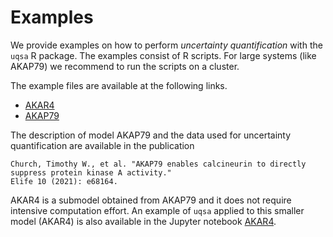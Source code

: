 # Examples 

We provide examples on how to perform *uncertainty quantification* with the ``uqsa`` R package. The examples consist of R scripts. For large systems (like AKAP79) we recommend to run the scripts on a cluster.

The example files are available at the following links.

* [AKAR4](https://github.com/icpm-kth/uqsa/blob/master/inst/extdata/AKAR4/runABCMCMC_AKAR4.R)
* [AKAP79](https://github.com/icpm-kth/uqsa/blob/master/inst/extdata/AKAP79/runABCMCMC_AKAP79.R)

The description of model AKAP79 and the data used for uncertainty quantification are available in the publication 
```
Church, Timothy W., et al. "AKAP79 enables calcineurin to directly suppress protein kinase A activity." 
Elife 10 (2021): e68164.
```

AKAR4 is a submodel obtained from AKAP79 and it does not require intensive computation effort. An example of ``uqsa`` applied to this smaller model (AKAR4) is also available in the Jupyter notebook [AKAR4](https://github.com/icpm-kth/uqsa/blob/master/UQ_AKAR4.ipynb).

